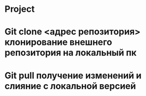 # Project

# Git clone <адрес репозитория> клонирование внешнего репозитория на локальный пк

# Git pull получение изменений и слияние с локальной версией 